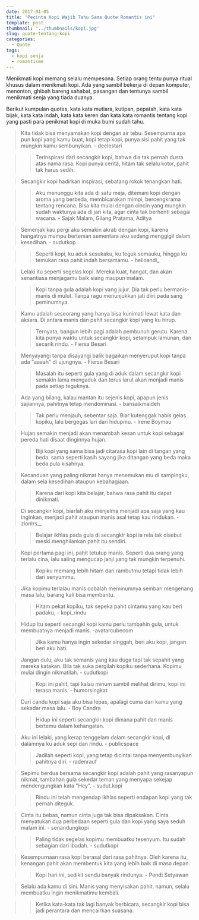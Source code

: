 ```yaml
---
date: 2017-01-05
title: 'Pecinta Kopi Wajib Tahu Sama Quote Romantis ini'
template: post
thumbnail: '../thumbnails/kopi.jpg'
slug: quote-tentang-kopi
categories:
  - Quote
tags:
  - kopi senja
  - romantisme
---
```


Menikmati kopi memang selalu mempesona. Setiap orang tentu punya ritual khusus dalam menikmati kopi. Ada yang sambil bekerja di depan komputer, menonton, ghibah bareng sahabat, pasangan dan tentunya sambil menikmati senja yang tiada duanya.

Berikut kumpulan quotes, kata kata mutiara, kutipan, pepatah, kata kata bijak, kata kata indah, kata kata keren dan kata kata romantis tentang kopi yang pasti para penikmat kopi di muka bumi sudah tahu.

> Kita tidak bisa menyamakan kopi dengan air tebu. Sesempurna apa pun kopi yang kamu buat, kopi tetap kopi, punya sisi pahit yang tak mungkin kamu sembunyikan. - deelestari

> > Terinspirasi dari secangkir kopi, bahwa dia tak pernah dusta atas nama rasa. Kopi punya cerita, hitam tak selalu kotor, pahit tak harus sedih.

> Secangkir kopi hadirkan inspirasi, sebatang rokok tenangkan hati.

> > Aku menunggu kita ada di satu meja, ditemani kopi dengan aroma yang berbeda, membicarakan mimpi, bercengkrama tentang rencana. Bisa kita mulai dengan cincin yang mungkin sudah waktunya ada di jari kita, agar cinta tak berhenti sebagai wacana. - Sajak Malam, Gilang Pratama, Aditya

> Semenjak kau pergi aku semakin akrab dengan kopi, karena hangatnya mampu berteman sementara aku sedang menggigil dalam kesedihan. - sudutkop

> > Seperti kopi, ku aduk sesukaku, ku teguk semauku, hingga ku temukan rasa pahit indah bersamamu. - helloandi_

> Lelaki itu seperti segelas kopi. Mereka kuat, hangat, dan akan senantiasa menjagamu baik siang maupun malam.

> > Kopi tanpa gula adalah kopi yang jujur. Dia tak perlu bermanis-manis di mulut. Tanpa ragu menunjukkan jati diiri pada sang peminumnya.

> Kamu adalah seseorang yang hanya bisa kunimati lewat kata dan aksara. Di antara manis dan pahit secangkir kopi yang ku hirup.

> > Ternyata, bangun lebih pagi adalah pembunuh gerutu. Karena kita punya waktu untuk secangkir kopi, setampuk lamunan, dan secarik rindu. - Fiersa Besari

> Menyayangi tanpa disayangi balik bagaikan menyeruput kopi tanpa ada "aaaah" di ujungnya. - Fiersa Besari

> > Masalah itu seperti gula yang di aduk dalam secangkir kopi semakin lama mengaduk dan terus larut akan menjadi manis pada setiap teguknya.

> Ada yang bilang, kalau mantan itu sejenis kopi, apapun jenis sajiannya, pahitnya tetap mendominasi. - bansaikmaideh

> > Tak perlu menjauh, sebentar saja. Biar kutenggak habis gelas kopiku, lalu bergegas lari dari hidupmu. - Irene Boymau

> Hujan semakin menjadi akan menambah kesan untuk kopi sebagai pereda hati disaat dinginnya hujan.

> > Biji kopi yang sama bisa jadi citarasa kopi lain di tangan yang beda. sama seperti kasih sayang jika ditangan yang beda maka beda pula kisahnya.

> Kecanduan yang paling nikmat hanya menemukan mu di sampingku, dalam sela kesedihan ataupun kebahagiaan.

> > Karena dari kopi kita belajar, bahwa rasa pahit itu dapat dinikmati.

> Di secangkir kopi, biarlah aku menjelma menjadi apa saja yang kau inginkan, menjadi pahit ataupun manis asal tetap kau rindukan. - zionlrs__

> > Belajar ikhlas pada gula di secangkir kopi ia rela tak disebut meski menghilankan pahit itu sendiri.

> Kopi pertama pagi ini, pahit tetutup manis. Seperti dua orang yang terlalu cina, lalu saling mengucap janji yang tak mungkin terpenuhi.

> > Kopiku memang lebih hitam dari rambutmu tetapi tidak lebih dari senyummu.

> Jika kopimu terlalau manis cobalah meminumnya sembari mengenang masa lalu, barang kali bisa membantu.

> > Hitam pekat kopiku, tak sepeka pahit cintamu yang kau beri padaku, - kopi_rindu

> Hidup itu seperti secangki kopi kamu perlu tambahin gula, untuk membuatnya menjadi manis. -avatarcubecom

> > Jika kamu hanya ingin sekedar singgah, beri aku kopi, jangan beri aku hati.

> Jangan dulu, aku tak semanis yang kau duga tapi tak sepahit yang mereka katakan. Bila tak suka pergilah kopiku sederhana. Kopimu mulai dingin nikmatilah. - sudutkopi

> > Kopi ini pahit, tapi kalau minum sambil melihat dirimu, kopi ini terasa manis. - humorsingkat

> Dari candu kopi saja aku bisa lepas, apalagi cuma dari kamu yang sekadar masa lalu. - Boy Candra

> > Hidup ini seperti secangkir kopi dimana pahit dan manis bertemu dalam kehangatan.

> Aku ini lelaki, yang kerap tenggelam dalam secangkir kopi, di dalamnya ku aduk sepi dan rindu. - publicspace

> > Jadilah seperti kopi, yang tetap dicintai tanpa menyembunyikan pahitnya diri. - radenrauf

> Sepimu berdua bersama secangkir kopi adalah pahit yang rasanyapun nikmat, tambahan gula sekedar teman yang menyapa sekejap mendengungkan kata "Hey". - sudut.kopi

> > Rindu ini telah mengendap ikhlas seperti endapan kopi yang tak pernah diteguk.

> Cinta itu bebas, namun cinta juga tak bisa dipaksakan. Cinta menyatukan dua perbedaan seperti gula dan kopi yang saya seduh malam ini. - senandungkopi

> > Paling tidak segelas kopimu membuatku tesenyum. Itu sudah sebagian dari ibadah. - sudutkopi

> Kesempurnaan rasa kopi berasal dari rasa pahitnya. Oleh karena itu, kenangan pahit akan membentuk kita yang lebih baik di masa depan.

> > Kopi hari ini, sedikit sendu banyak rindunya. - Pendi Setyawan

> Selalu ada kamu di sini. Manis yang menyisakan pahit. namun, selalu membuatku ingin menikmatimu kembali.

> > Ketika kata-kata tak lagi banyak berbicara, secangkir kopi bisa jadi perantara dan mencairkan suasana.
